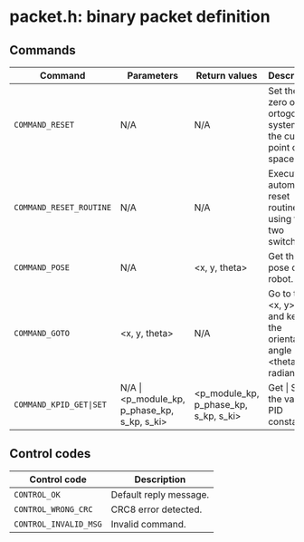 # packet.h: binary packet definition
## Commands

|	Command	|	Parameters	|	Return values	|	Description	|
|---------------|---------------|---------------|---------------|
|	`COMMAND_RESET`	|	N/A	|	N/A	|	Set the zero of the ortogonal system in the current point of the space.	|
|	`COMMAND_RESET_ROUTINE`	|	N/A	|	N/A	|	Execute the automatic reset routine by using the two switches.	|
|	`COMMAND_POSE`	|	N/A	|	&lt;x, y, theta&gt;	|	Get the pose of the robot.	|
|	`COMMAND_GOTO`	|	&lt;x, y, theta&gt;	|	N/A	|	Go to the &lt;x, y&gt; point and keep the orientation angle at &lt;theta&gt; radiands.	|
|	`COMMAND_KPID_GET\|SET`	|	N/A \| &lt;p_module_kp, p_phase_kp, s_kp, s_ki&gt;	|	&lt;p_module_kp, p_phase_kp, s_kp, s_ki&gt;	|	Get \| Set the various PID constants.	|

## Control codes

|	Control code	|	Description	|
|---------------|-------------|
|	`CONTROL_OK`	|	Default reply message.	|
|	`CONTROL_WRONG_CRC`	|	CRC8 error detected.	|
|	`CONTROL_INVALID_MSG`	|	Invalid command.	|
